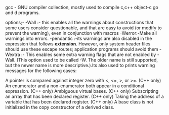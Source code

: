 gcc - GNU compiler collection, mostly used to compile c,c++ object-c go and d programs.

options;-
-Wall :- this enables all the warnings about constructions that some users consider questionable, and that are easy to avoid (or modify to prevent the warning), even in conjunction with macros
-Werror:-Make all warnings into errors.
-pendantic :-its warnings are also disabled in the expression that follows __extension__. However, only system header files should use these escape routes; application programs should avoid them
-Wextra :- This enables some extra warning flags that are not enabled by -Wall. (This option used to be called -W. The older name is still supported, but the newer name is more descriptive.).Its also used to prints warning messages for the following cases:

A pointer is compared against integer zero with <, <=, >, or >=.
(C++ only) An enumerator and a non-enumerator both appear in a conditional expression.
(C++ only) Ambiguous virtual bases.
(C++ only) Subscripting an array that has been declared register.
(C++ only) Taking the address of a variable that has been declared register.
(C++ only) A base class is not initialized in the copy constructor of a derived class.
